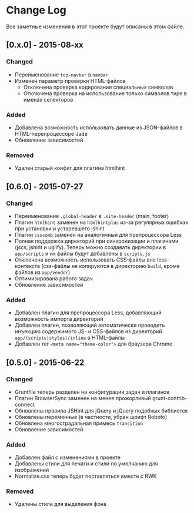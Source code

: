 # Change Log
Все заметные изменения в этот проекте будут описаны в этом файле.

## [0.x.0] - 2015-08-xx
### Changed
 - Переименование `top-navbar` в `navbar`
 - Изменен параметр проверки HTML-файлов
   - Отключена проверка кодирования специальных символов
   - Отключена проверка на использование только символов тире в именах селекторов

### Added
 - Добавлена возможность использовать данные из JSON-файлов в HTML-перепроцессоре Jade
 - Обновление зависимостей

### Removed
 - Удален старый конфиг для плагина htmlhint

## [0.6.0] - 2015-07-27
### Changed
 - Переименование `.global-header` в `.site-header` (main, footer)
 - Плагин `htmlhint` заменен на `htmlhintplus` из-за регулярных ошибках при установки и устаревшего jshint
 - Плагин `csscomb` заменен на аналогичный для препроцессора Less
 - Полная поддержка директорий при синхронизации и плагинами (jscs, jshint и uglify). Теперь можно создавать директории в `app/scripts` и их файлы будут добавлены в `scripts.js`
 - Отключена возможность использовать CSS-файлы вне less-контекста (css-файлы не копируются в директорию `build`, кроме файлов из `app/vendor`)
 - Оптимизирована работа задач
 - Обновление зависимостей

### Added
 - Добавлен плагин для препроцессора Less, добавляющий возможность импорта директорий
 - Добавлен плагин, позволяющий автоматически проводить инъекцию содержимого JS- и CSS-файлов из директорий `app/(scripts|styles)/inline` в HTML-файлы
 - Добавлен тег `<meta name="theme-color">` для браузера Chrome

## [0.5.0] - 2015-06-22
### Changed
 - Gruntfile теперь разделен на конфигурации задач и плагинов
 - Плагин BrowserSync заменен на менее прожорливый grunt-contrib-connect
 - Обновлены правила JSHint для jQuery и jQuery подобных библиотек
 - Обновлены переменные (в частности, убран шрифт Roboto)
 - Обновлена многострадальная примесь `transition`
 - Обновление зависимостей

### Added
 - Добавлен файл с изменениями в проекте
 - Добавлены стили для печати и стили по умолчанию для изображений
 - Normalize.css теперь будет поставляться вместе с RWK

### Removed
 - Удалены стили для выделения фона
